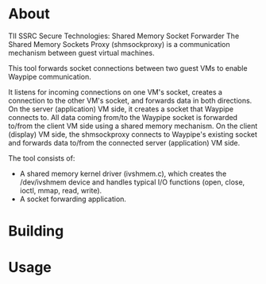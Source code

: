 # About
TII SSRC Secure Technologies: Shared Memory Socket Forwarder
The Shared Memory Sockets Proxy (shmsockproxy) is a communication mechanism between guest virtual machines.

This tool forwards socket connections between two guest VMs to enable Waypipe communication.

It listens for incoming connections on one VM's socket, creates a connection to the other VM's socket, and forwards 
data in both directions.
On the server (application) VM side, it creates a socket that Waypipe connects to. All data coming from/to the Waypipe socket 
is forwarded to/from the client VM side using a shared memory mechanism.
On the client (display) VM side, the shmsockproxy connects to Waypipe's existing socket and forwards data to/from the 
connected server (application) VM side.

The tool consists of:
- A shared memory kernel driver (ivshmem.c), which creates the /dev/ivshmem device and handles typical I/O functions (open,
  close, ioctl, mmap, read, write).
- A socket forwarding application.

# Building

# Usage
